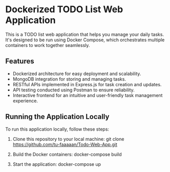 # Dockerized TODO List Web Application

This is a TODO list web application that helps you manage your daily tasks. It's designed to be run using Docker Compose, which orchestrates multiple containers to work together seamlessly.

## Features

- Dockerized architecture for easy deployment and scalability.
- MongoDB integration for storing and managing tasks.
- RESTful APIs implemented in Express.js for task creation and updates.
- API testing conducted using Postman to ensure reliability.
- Interactive frontend for an intuitive and user-friendly task management experience.

## Running the Application Locally

To run this application locally, follow these steps:

1. Clone this repository to your local machine:  git clone https://github.com/tu-faaaaan/Todo-Web-App.git

2. Build the Docker containers:  docker-compose build

3. Start the application:  docker-compose up